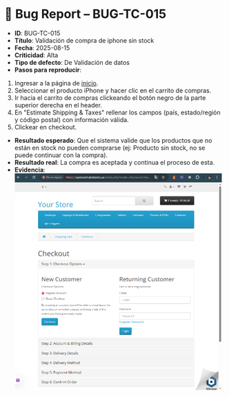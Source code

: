 # 🐞 Bug Report – BUG-TC-015

- **ID**: BUG-TC-015
- **Título**: Validación de compra de iphone sin stock
- **Fecha**: 2025-08-15
- **Criticidad**: Alta
- **Tipo de defecto**: De Validación de datos
- **Pasos para reproducir**:
 1. Ingresar a la página de [inicio](https://opencart.abstracta.us/).
 2. Seleccionar el producto iPhone y hacer clic en el carrito de compras.
 3. Ir hacia el carrito de compras clickeando el botón negro de la parte superior derecha en el header.
 4. En "Estimate Shipping & Taxes" rellenar los campos (país, estado/región y código postal) con información válida.
 5. Clickear en checkout.
- **Resultado esperado**: Que el sistema valide que los productos que no están en stock no pueden comprarse (ej: Producto sin stock, no se puede continuar con la compra).
- **Resultado real**: La compra es aceptada y continua el proceso de esta.
- **Evidencia**: ![captura](../evidencias/captura-633.png)
